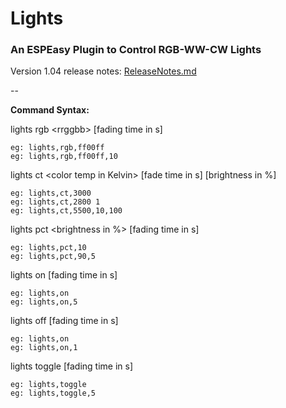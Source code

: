 # Lights

### An ESPEasy Plugin to Control RGB-WW-CW Lights

Version 1.04 release notes: [ReleaseNotes.md](ReleaseNotes.md)

--

**Command Syntax:**
   
lights rgb \<rrggbb\> [fading time in s]
```
eg: lights,rgb,ff00ff
eg: lights,rgb,ff00ff,10
```

lights ct \<color temp in Kelvin\> [fade time in s] [brightness in %]
```
eg: lights,ct,3000 
eg: lights,ct,2800 1
eg: lights,ct,5500,10,100
```

lights pct \<brightness in %\> [fading time in s]
```
eg: lights,pct,10
eg: lights,pct,90,5
```

lights on [fading time in s]
```
eg: lights,on
eg: lights,on,5
```

lights off [fading time in s]
```
eg: lights,on
eg: lights,on,1
```

lights toggle [fading time in s]
```
eg: lights,toggle
eg: lights,toggle,5
```


